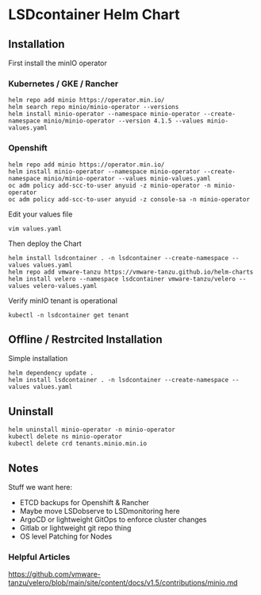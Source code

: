 # LSDcontainer Helm Chart

## Installation

First install the minIO operator

### Kubernetes / GKE / Rancher
```
helm repo add minio https://operator.min.io/
helm search repo minio/minio-operator --versions
helm install minio-operator --namespace minio-operator --create-namespace minio/minio-operator --version 4.1.5 --values minio-values.yaml
```

### Openshift
```
helm repo add minio https://operator.min.io/
helm install minio-operator --namespace minio-operator --create-namespace minio/minio-operator --values minio-values.yaml
oc adm policy add-scc-to-user anyuid -z minio-operator -n minio-operator
oc adm policy add-scc-to-user anyuid -z console-sa -n minio-operator
```

Edit your values file
```
vim values.yaml
```

Then deploy the Chart
```
helm install lsdcontainer . -n lsdcontainer --create-namespace --values values.yaml
helm repo add vmware-tanzu https://vmware-tanzu.github.io/helm-charts
helm install velero --namespace lsdcontainer vmware-tanzu/velero --values velero-values.yaml
```

Verify minIO tenant is operational
```
kubectl -n lsdcontainer get tenant 
```

## Offline / Restrcited Installation

Simple installation
```
helm dependency update .
helm install lsdcontainer . -n lsdcontainer --create-namespace --values values.yaml
```

## Uninstall 

```
helm uninstall minio-operator -n minio-operator
kubectl delete ns minio-operator
kubectl delete crd tenants.minio.min.io
```

## Notes

Stuff we want here:
- ETCD backups for Openshift & Rancher
- Maybe move LSDobserve to LSDmonitoring here
- ArgoCD or lightweight GitOps to enforce cluster changes
- Gitlab or lightweight git repo thing
- OS level Patching for Nodes

### Helpful Articles

https://github.com/vmware-tanzu/velero/blob/main/site/content/docs/v1.5/contributions/minio.md
